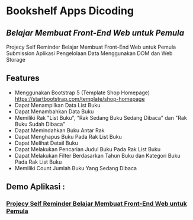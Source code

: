 # Bookshelf Apps Dicoding
## _Belajar Membuat Front-End Web untuk Pemula_


Projecy Self Reminder Belajar Membuat Front-End Web untuk Pemula  
Submission Aplikasi Pengelolaan Data Menggunakan DOM dan Web Storage


## Features

- Menggunakan Bootstrap 5 (Template Shop Homepage) https://startbootstrap.com/template/shop-homepage
- Dapat Menampilkan Data List Buku
- Dapat Menambahkan Data Buku
- Memiliki Rak "List Buku", "Rak Sedang Buku Sedang Dibaca" dan "Rak Buku Sudah Dibaca"
- Dapat Memindahkan Buku Antar Rak
- Dapat Menghapus Buku Pada Rak List Buku
- Dapat Melihat Detail Buku
- Dapat Melakukan Pencarian Judul Buku Pada Rak List Buku
- Dapat Melakukan Filter Berdasarkan Tahun Buku dan Kategori Buku Pada Rak List Buku
- Memiliki Count Jumlah Buku Yang Sedang Dibaca

## Demo Aplikasi :
### [Projecy Self Reminder Belajar Membuat Front-End Web untuk Pemula](https://dicoding-frontend-pemula.sanggatika.com/)
